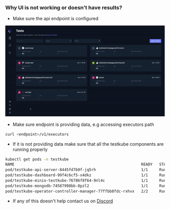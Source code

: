 ### Why UI is not working or doesn't have results?
- Make sure the api endpoint is configured

![img.gif](img/check-dashboard-api-endpoint.gif)

- Make sure endpoint is providing data, e.g accessing executors path

```sh
curl <endpoint>/v1/executors 
```

- If it is not providing data make sure that all the testkube components are running properly

```sh
kubectl get pods -n testkube
NAME                                                        READY   STATUS    RESTARTS   AGE
pod/testkube-api-server-8445fd7b9f-jq5rh                    1/1     Running   0          10d
pod/testkube-dashboard-99f4c6cf5-x4dkz                      1/1     Running   0          12d
pod/testkube-minio-testkube-76786f8f64-9nl4c                1/1     Running   1          24d
pod/testkube-mongodb-74587998bb-8pzl2                       1/1     Running   0          12d
pod/testkube-operator-controller-manager-77ffbb8fdc-rxhvx   2/2     Running   0          5d23h
```

- If any of this doesn't help contact us on [Discord](https://discord.com/invite/6zupCZFQbe)
